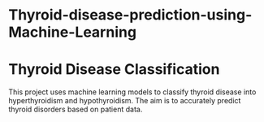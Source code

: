 # Thyroid-disease-prediction-using-Machine-Learning
# Thyroid Disease Classification

This project uses machine learning models to classify thyroid disease into hyperthyroidism and hypothyroidism. The aim is to accurately predict thyroid disorders based on patient data. 

